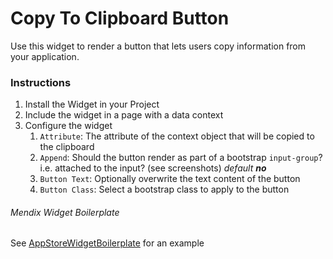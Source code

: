 # Copy To Clipboard Button

Use this widget to render a button that lets users copy information from your application.

### Instructions

1. Install the Widget in your Project
2. Include the widget in a page with a data context
3. Configure the widget
    1. `Attribute`: The attribute of the context object that will be copied to the clipboard
    2. `Append`: Should the button render as part of a bootstrap `input-group`? i.e. attached to the input? (see screenshots) _default **no**_
    3. `Button Text`: Optionally overwrite the text content of the button
    4. `Button Class`: Select a bootstrap class to apply to the button




###### Mendix Widget Boilerplate

See [AppStoreWidgetBoilerplate](https://github.com/mendix/AppStoreWidgetBoilerplate/) for an example
